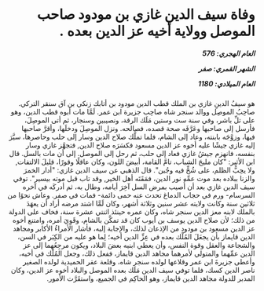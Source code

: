 <h1 dir="rtl">وفاة سيف الدين غازي بن مودود صاحب الموصل وولاية أخيه عز الدين بعده .</h1>

<h5 dir="rtl">العام الهجري:  576

الشهر القمري: صفر

العام الميلادي: 1180</h5>

<p dir="rtl">هو سيفُ الدينِ غازي بن الملك قطب الدين مودود بن أتابك زنكي بن آق سنقر التركي. صاحِبُ الموصِل ووالد سنجر شاه صاحِب جزيرة ابن عمر. لَمَّا مات أبوه قطب الدين، وهو على تلِّ باشر، وفي سنة ست وستين مَلَك الرقة، ونصيبين وسنجار، ثم أتى الموصِلَ، فأرسل إلى صاحبها وعَرَّفَه صحة قصده، فصالحه. ونزل الموصِلَ ودخلَها، وأقرَّ صاحبها فيها، وزوَّجَه بابنته، وعاد إلى الشام، فلما تملَّك صلاح الدين وسار إلى حلب وحاصرها، سيَّرَ إليه غازي جيشًا عليه أخوه عز الدين مسعود فكسَرَه صلاح الدين, فتجهَّز غازي وسار بنفسه، فانهزم جيشُ غازي فعاد إلى حلب، ثم رحل إلى الموصل. إلى أن مات بالسل. قال ابن الأثير: "كان مليحَ الشباب، تامَّ القامة، أبيضَ اللون، وكان عاقلًا وقورًا، قليلَ الالتفات, ولا يحِبُّ الظلم، على شُحٍّ فيه وجُبن". قال الذهبي عن سيف الدين غازي: "أدار الخمرَ والزنا ببلاده بعد موت عمِّه نور الدين، فمَقَتَه أهل الخير, وقد تاب قبل موته بيسير". توفي سيف الدين غازي بعد أن أُصيب بمرض السل آخِرَ أيامه، وطال به، ثم أدركَه في آخره السرسام- ورم في حجاب الدماغ تحدث عنه حمى دائمة- فمات في صفر. وعاش نحوًا من ثلاثين سنة وكانت ولايته عشر سنين وثلاثة أشهر، وكان لَمَّا اشتد مرضه أراد أن يعهَدَ بالملك لابنه معز الدين سنجر شاه، وكان عمره حينئذ اثنتي عشرة سنة، فخاف على الدولة من ذلك؛ لأن صلاح الدين يوسف بن أيوب كان قد تمكَّن بالشام، وقَوِيَ أمره، وامتنع أخوه عز الدين مسعود بن مودود من الإذعان لذلك، والإجابة إليه، فأشار الأمراءُ الأكابر ومجاهد الدين قايماز بأن يجعَلَ المُلْك بعده في عِزِّ الدين أخيه؛ لِما هو عليه من الكِبَر في السن، والشجاعة والعقل وقوة النفس، وأن يعطي ابنيه بعضَ البلاد، ويكون مرجِعُهما إلى عز الدين عمِّهما والمتولي لأمرهما مجاهد الدين قايماز، ففعل ذلك، وجعل المُلْك في أخيه، وأعطى جزيرةَ ابن عمر وقلاعها لولده سنجر شاه، وقلعة عقر الحميدية لولده الصغير ناصر الدين كسك، فلما توفي سيف الدين مَلَك بعده الموصل والبلاد أخوه عز الدين، وكان المدبر للدولة مجاهد الدين قايماز، وهو الحاكِم في الجميع، واستقَرَّت الأمور.</p></br>
